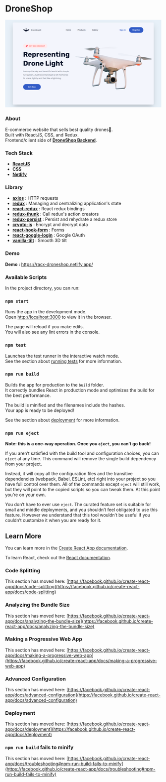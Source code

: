 # DroneShop
![alt text](https://github.com/himanshuragi456/droneshop-frontend/blob/main/public/assets/images/screenshot/screely.png)

### About
E-commerce website that sells best quality drones:helicopter:.\
Built with ReactJS, CSS, and Redux.\
Frontend/client side of [**DroneShop Backend**](https://github.com/himanshuragi456/droneshop-backend).

### Tech Stack
- [**ReactJS**](https://github.com/facebook/create-react-app)
- **CSS**
- [**Netlify**](https://netlify.com/)

### Library
- [**axios**](https://github.com/axios/axios) : HTTP requests
- [**redux**](https://redux.js.org/) : Managing and centralizing application's state
- [**react-redux**](https://www.npmjs.com/package/react-redux) : React redux bindings
- [**redux-thunk**](https://www.npmjs.com/package/redux-thunk) : Call redux's action creators
- [**redux-persist**](https://www.npmjs.com/package/redux-persist) : Persist and rehydrate a redux store
- [**crypto-js**](https://www.npmjs.com/package/crypto-js) : Encrypt and decrypt data
- [**react-hook-form**](https://www.npmjs.com/package/react-hook-form) : Forms
- [**react-google-login**](https://www.npmjs.com/package/react-google-login) : Google OAuth
- [**vanilla-tilt**](https://www.npmjs.com/package/vanilla-tilt) : Smooth 3D tilt

### Demo
**Demo :** https://racx-droneshop.netlify.app/

### Available Scripts

In the project directory, you can run:

### `npm start`

Runs the app in the development mode.\
Open [http://localhost:3000](http://localhost:3000) to view it in the browser.

The page will reload if you make edits.\
You will also see any lint errors in the console.

### `npm test`

Launches the test runner in the interactive watch mode.\
See the section about [running tests](https://facebook.github.io/create-react-app/docs/running-tests) for more information.

### `npm run build`

Builds the app for production to the `build` folder.\
It correctly bundles React in production mode and optimizes the build for the best performance.

The build is minified and the filenames include the hashes.\
Your app is ready to be deployed!

See the section about [deployment](https://facebook.github.io/create-react-app/docs/deployment) for more information.

### `npm run eject`

**Note: this is a one-way operation. Once you `eject`, you can’t go back!**

If you aren’t satisfied with the build tool and configuration choices, you can `eject` at any time. This command will remove the single build dependency from your project.

Instead, it will copy all the configuration files and the transitive dependencies (webpack, Babel, ESLint, etc) right into your project so you have full control over them. All of the commands except `eject` will still work, but they will point to the copied scripts so you can tweak them. At this point you’re on your own.

You don’t have to ever use `eject`. The curated feature set is suitable for small and middle deployments, and you shouldn’t feel obligated to use this feature. However we understand that this tool wouldn’t be useful if you couldn’t customize it when you are ready for it.

## Learn More

You can learn more in the [Create React App documentation](https://facebook.github.io/create-react-app/docs/getting-started).

To learn React, check out the [React documentation](https://reactjs.org/).

### Code Splitting

This section has moved here: [https://facebook.github.io/create-react-app/docs/code-splitting](https://facebook.github.io/create-react-app/docs/code-splitting)

### Analyzing the Bundle Size

This section has moved here: [https://facebook.github.io/create-react-app/docs/analyzing-the-bundle-size](https://facebook.github.io/create-react-app/docs/analyzing-the-bundle-size)

### Making a Progressive Web App

This section has moved here: [https://facebook.github.io/create-react-app/docs/making-a-progressive-web-app](https://facebook.github.io/create-react-app/docs/making-a-progressive-web-app)

### Advanced Configuration

This section has moved here: [https://facebook.github.io/create-react-app/docs/advanced-configuration](https://facebook.github.io/create-react-app/docs/advanced-configuration)

### Deployment

This section has moved here: [https://facebook.github.io/create-react-app/docs/deployment](https://facebook.github.io/create-react-app/docs/deployment)

### `npm run build` fails to minify

This section has moved here: [https://facebook.github.io/create-react-app/docs/troubleshooting#npm-run-build-fails-to-minify](https://facebook.github.io/create-react-app/docs/troubleshooting#npm-run-build-fails-to-minify)
